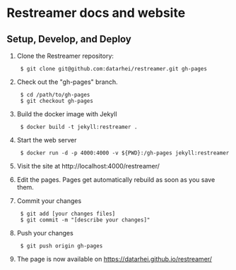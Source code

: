 # Restreamer docs and website

## Setup, Develop, and Deploy

1. Clone the Restreamer repository:   
   
        $ git clone git@github.com:datarhei/restreamer.git gh-pages

2. Check out the "gh-pages" branch.

        $ cd /path/to/gh-pages
        $ git checkout gh-pages

3. Build the docker image with Jekyll

        $ docker build -t jekyll:restreamer .

4. Start the web server

        $ docker run -d -p 4000:4000 -v ${PWD}:/gh-pages jekyll:restreamer

5. Visit the site at http://localhost:4000/restreamer/

6. Edit the pages. Pages get automatically rebuild as soon as you save them.

7. Commit your changes

        $ git add [your changes files]
        $ git commit -m "[describe your changes]"

8. Push your changes

        $ git push origin gh-pages

9. The page is now available on https://datarhei.github.io/restreamer/
